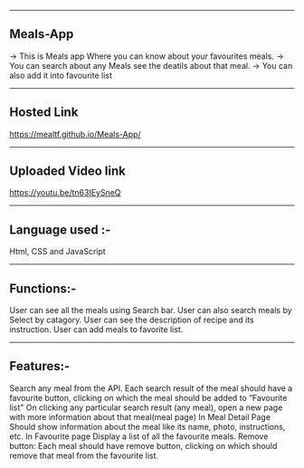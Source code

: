 -------------------
Meals-App
-------------------

-> This is Meals app Where you can know about your favourites meals. 
-> You can search about any Meals see the deatils about that meal.
-> You can also add it into favourite list

------------------------------
Hosted Link
------------------------------
https://mealtf.github.io/Meals-App/

------------------------------
Uploaded Video link
------------------------------
https://youtu.be/tn63IEySneQ

------------------------
Language used :- 
-----------------------

Html, CSS and JavaScript

--------------------------
Functions:-
--------------------------

User can see all the meals using Search bar.
User can also search meals by Select by catagory.
User can see the description of recipe and its instruction.
User can add meals to favorite list.

----------------------------
Features:-
-----------------------------

Search any meal from the API.
Each search result of the meal should have a favourite button, clicking on which the meal should be added to “Favourite list"
On clicking any particular search result (any meal), open a new page with more information about that meal(meal page)
In Meal Detail Page Should show information about the meal like its name, photo, instructions, etc.
In Favourite page Display a list of all the favourite meals.
Remove button: Each meal should have remove button, clicking on which should remove that meal from the favourite list.
